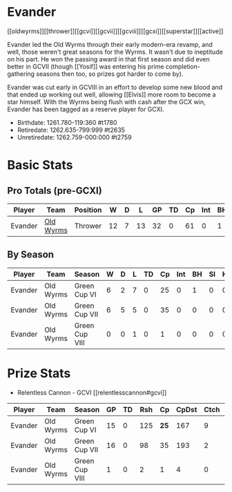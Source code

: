 # Evander

[[oldwyrms]][[thrower]][[gcvi]][[gcvii]][[gcviii]][[gcxi]][[superstar]][[active]]

Evander led the Old Wyrms through their early modern-era revamp, and well, those weren't great seasons for the Wyrms. It wasn't due to ineptitude on his part. He won the passing award in that first season and did even better in GCVII (though [[Yosif]] was entering his prime completion-gathering seasons then too, so prizes got harder to come by).

Evander was cut early in GCVIII in an effort to develop some new blood and that ended up working out well, allowing [[Elvis]] more room to become a star himself. With the Wyrms being flush with cash after the GCX win, Evander has been tagged as a reserve player for GCXI.

* Birthdate: 1261.780-119:360 #t1780
* Retiredate: 1262.635-799:999 #t2635
* Unretiredate: 1262.759-000:000 #t2759 

# Basic Stats

## Pro Totals (pre-GCXI)

| Player           | Team        | Position      | W  | D | L | GP   | TD   | Cp | Int | BH   | SI   | Ki   | MVP  | SPP  |
|------------------|-------------|---------------|----|---|---|------|------|----|-----|------|------|------|------|------|
| Evander | [Old Wyrms](../teams/oldwyrms) | Thrower  |   12 |    7 |   13 |   32 |    0 |   61 |    0 |    1 |    0 |    0 |    5 |   88 |

## By Season

| Player | Team         | Season          | W  | D | L | TD   | Cp   | Int | BH   | SI   | Ki   | MVP  | SPP  |
|--------|--------------|-----------------|----|---|---|------|------|-----|------|------|------|------|------|
| Evander | Old Wyrms | Green Cup VI   |    6 |    2 |    7 |    0 |   25 |      0 |    1 |    0 |    0 |    3 |   42 |
| Evander | Old Wyrms | Green Cup VII  |    6 |    5 |    5 |    0 |   35 |      0 |    0 |    0 |    0 |    2 |   45 |
| Evander | Old Wyrms | Green Cup VIII |    0 |    0 |    1 |    0 |    1 |      0 |    0 |    0 |    0 |    0 |    1 |

# Prize Stats

* Relentless Cannon - GCVI [[relentlesscannon#gcvi]]

| Player | Team         | Season          | GP | TD  | Rsh | Cp   | CpDst | Ctch | Int | Cas  | Blk | Sck | MVP | SPP  |
|--------|--------------|-----------------|----|-----|-----|------|-------|------|-----|------|-----|-----|-----|------|
| Evander | Old Wyrms | Green Cup VI   |    15 |    0 |  125 |   **25** |      167 |      9 |     0 |    1 |      5 |     0 |    3 |   42 |
| Evander | Old Wyrms | Green Cup VII  |    16 |    0 |   98 |   35 |      193 |      2 |     0 |    0 |      5 |     1 |    2 |   45 |
| Evander | Old Wyrms | Green Cup VIII |     1 |    0 |    2 |    1 |        4 |      0 |     0 |    0 |      1 |     0 |    0 |    1 |
